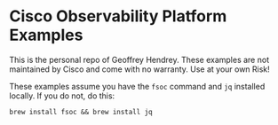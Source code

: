 # Cisco Observability Platform Examples

This is the personal repo of Geoffrey Hendrey. These examples are not maintained by Cisco 
and come with no warranty. Use at your own Risk!

These examples assume you have the `fsoc` command and `jq` installed locally. 
If you do not, do this:
```shell
brew install fsoc && brew install jq
```
